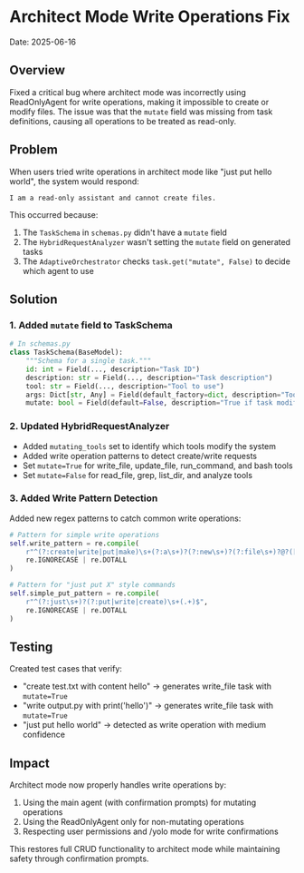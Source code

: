 # Architect Mode Write Operations Fix

Date: 2025-06-16

## Overview

Fixed a critical bug where architect mode was incorrectly using ReadOnlyAgent for write operations, making it impossible to create or modify files. The issue was that the `mutate` field was missing from task definitions, causing all operations to be treated as read-only.

## Problem

When users tried write operations in architect mode like "just put hello world", the system would respond:
```
I am a read-only assistant and cannot create files.
```

This occurred because:
1. The `TaskSchema` in `schemas.py` didn't have a `mutate` field
2. The `HybridRequestAnalyzer` wasn't setting the `mutate` field on generated tasks
3. The `AdaptiveOrchestrator` checks `task.get("mutate", False)` to decide which agent to use

## Solution

### 1. Added `mutate` field to TaskSchema

```python
# In schemas.py
class TaskSchema(BaseModel):
    """Schema for a single task."""
    id: int = Field(..., description="Task ID")
    description: str = Field(..., description="Task description")
    tool: str = Field(..., description="Tool to use")
    args: Dict[str, Any] = Field(default_factory=dict, description="Tool arguments")
    mutate: bool = Field(default=False, description="True if task modifies files/system")
```

### 2. Updated HybridRequestAnalyzer

- Added `mutating_tools` set to identify which tools modify the system
- Added write operation patterns to detect create/write requests
- Set `mutate=True` for write_file, update_file, run_command, and bash tools
- Set `mutate=False` for read_file, grep, list_dir, and analyze tools

### 3. Added Write Pattern Detection

Added new regex patterns to catch common write operations:
```python
# Pattern for simple write operations
self.write_pattern = re.compile(
    r"^(?:create|write|put|make)\s+(?:a\s+)?(?:new\s+)?(?:file\s+)?@?([\w\-./]+\.[\w]+)?\s*(?:with\s+)?(?:content\s+)?[\"']?(.+?)[\"']?$",
    re.IGNORECASE | re.DOTALL
)

# Pattern for "just put X" style commands
self.simple_put_pattern = re.compile(
    r"^(?:just\s+)?(?:put|write|create)\s+(.+)$",
    re.IGNORECASE | re.DOTALL
)
```

## Testing

Created test cases that verify:
- "create test.txt with content hello" → generates write_file task with `mutate=True`
- "write output.py with print('hello')" → generates write_file task with `mutate=True`
- "just put hello world" → detected as write operation with medium confidence

## Impact

Architect mode now properly handles write operations by:
1. Using the main agent (with confirmation prompts) for mutating operations
2. Using the ReadOnlyAgent only for non-mutating operations
3. Respecting user permissions and /yolo mode for write confirmations

This restores full CRUD functionality to architect mode while maintaining safety through confirmation prompts.